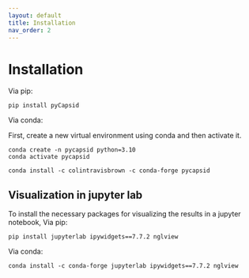 ```yaml
---
layout: default
title: Installation
nav_order: 2
---
```


# Installation

Via pip:
~~~~
pip install pyCapsid
~~~~

Via conda:

First, create a new virtual environment using conda and then activate it.

~~~~
conda create -n pycapsid python=3.10
conda activate pycapsid
~~~~
~~~~
conda install -c colintravisbrown -c conda-forge pycapsid
~~~~

## Visualization in jupyter lab
To install the necessary packages for visualizing the results in a jupyter notebook, 
Via pip:
~~~~
pip install jupyterlab ipywidgets==7.7.2 nglview
~~~~

Via conda:
~~~~
conda install -c conda-forge jupyterlab ipywidgets==7.7.2 nglview
~~~~
